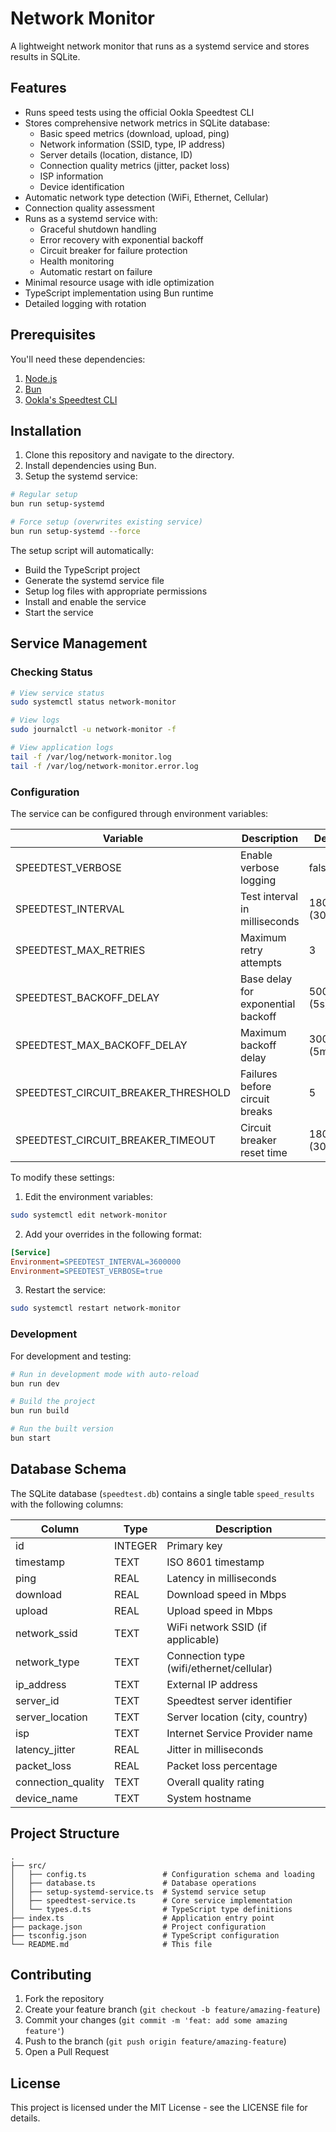 # Network Monitor

A lightweight network monitor that runs as a systemd service and stores results in SQLite.

## Features

- Runs speed tests using the official Ookla Speedtest CLI
- Stores comprehensive network metrics in SQLite database:
  - Basic speed metrics (download, upload, ping)
  - Network information (SSID, type, IP address)
  - Server details (location, distance, ID)
  - Connection quality metrics (jitter, packet loss)
  - ISP information
  - Device identification
- Automatic network type detection (WiFi, Ethernet, Cellular)
- Connection quality assessment
- Runs as a systemd service with:
  - Graceful shutdown handling
  - Error recovery with exponential backoff
  - Circuit breaker for failure protection
  - Health monitoring
  - Automatic restart on failure
- Minimal resource usage with idle optimization
- TypeScript implementation using Bun runtime
- Detailed logging with rotation

## Prerequisites

You'll need these dependencies:

1. [Node.js](https://nodejs.org/en/download/)
2. [Bun](https://bun.sh/docs/installation)
3. [Ookla's Speedtest CLI](https://www.speedtest.net/apps/cli)

## Installation

1. Clone this repository and navigate to the directory.
2. Install dependencies using Bun.
3. Setup the systemd service:

```bash
# Regular setup
bun run setup-systemd

# Force setup (overwrites existing service)
bun run setup-systemd --force
```

The setup script will automatically:
- Build the TypeScript project
- Generate the systemd service file
- Setup log files with appropriate permissions
- Install and enable the service
- Start the service

## Service Management

### Checking Status

```bash
# View service status
sudo systemctl status network-monitor

# View logs
sudo journalctl -u network-monitor -f

# View application logs
tail -f /var/log/network-monitor.log
tail -f /var/log/network-monitor.error.log
```

### Configuration

The service can be configured through environment variables:

| Variable | Description | Default |
|----------|-------------|---------|
| SPEEDTEST_VERBOSE | Enable verbose logging | false |
| SPEEDTEST_INTERVAL | Test interval in milliseconds | 1800000 (30 min) |
| SPEEDTEST_MAX_RETRIES | Maximum retry attempts | 3 |
| SPEEDTEST_BACKOFF_DELAY | Base delay for exponential backoff | 5000 (5s) |
| SPEEDTEST_MAX_BACKOFF_DELAY | Maximum backoff delay | 300000 (5min) |
| SPEEDTEST_CIRCUIT_BREAKER_THRESHOLD | Failures before circuit breaks | 5 |
| SPEEDTEST_CIRCUIT_BREAKER_TIMEOUT | Circuit breaker reset time | 1800000 (30min) |

To modify these settings:

1. Edit the environment variables:

```bash
sudo systemctl edit network-monitor
```

2. Add your overrides in the following format:

```ini
[Service]
Environment=SPEEDTEST_INTERVAL=3600000
Environment=SPEEDTEST_VERBOSE=true
```

3. Restart the service:

```bash
sudo systemctl restart network-monitor
```

### Development

For development and testing:

```bash
# Run in development mode with auto-reload
bun run dev

# Build the project
bun run build

# Run the built version
bun start
```

## Database Schema

The SQLite database (`speedtest.db`) contains a single table `speed_results` with the following columns:

| Column | Type | Description |
|--------|------|-------------|
| id | INTEGER | Primary key |
| timestamp | TEXT | ISO 8601 timestamp |
| ping | REAL | Latency in milliseconds |
| download | REAL | Download speed in Mbps |
| upload | REAL | Upload speed in Mbps |
| network_ssid | TEXT | WiFi network SSID (if applicable) |
| network_type | TEXT | Connection type (wifi/ethernet/cellular) |
| ip_address | TEXT | External IP address |
| server_id | TEXT | Speedtest server identifier |
| server_location | TEXT | Server location (city, country) |
| isp | TEXT | Internet Service Provider name |
| latency_jitter | REAL | Jitter in milliseconds |
| packet_loss | REAL | Packet loss percentage |
| connection_quality | TEXT | Overall quality rating |
| device_name | TEXT | System hostname |

## Project Structure

```plaintext
.
├── src/
│   ├── config.ts                 # Configuration schema and loading
│   ├── database.ts               # Database operations
│   ├── setup-systemd-service.ts  # Systemd service setup
│   ├── speedtest-service.ts      # Core service implementation
│   └── types.d.ts                # TypeScript type definitions
├── index.ts                      # Application entry point
├── package.json                  # Project configuration
├── tsconfig.json                 # TypeScript configuration
└── README.md                     # This file
```

## Contributing

1. Fork the repository
2. Create your feature branch (`git checkout -b feature/amazing-feature`)
3. Commit your changes (`git commit -m 'feat: add some amazing feature'`)
4. Push to the branch (`git push origin feature/amazing-feature`)
5. Open a Pull Request

## License

This project is licensed under the MIT License - see the LICENSE file for details.
